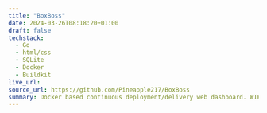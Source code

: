 ```yaml
---
title: "BoxBoss"
date: 2024-03-26T08:18:20+01:00
draft: false
techstack:
  - Go
  - html/css
  - SQLite
  - Docker
  - Buildkit
live_url:
source_url: https://github.com/Pineapple217/BoxBoss
summary: Docker based continuous deployment/delivery web dashboard. WIP.
---
```


